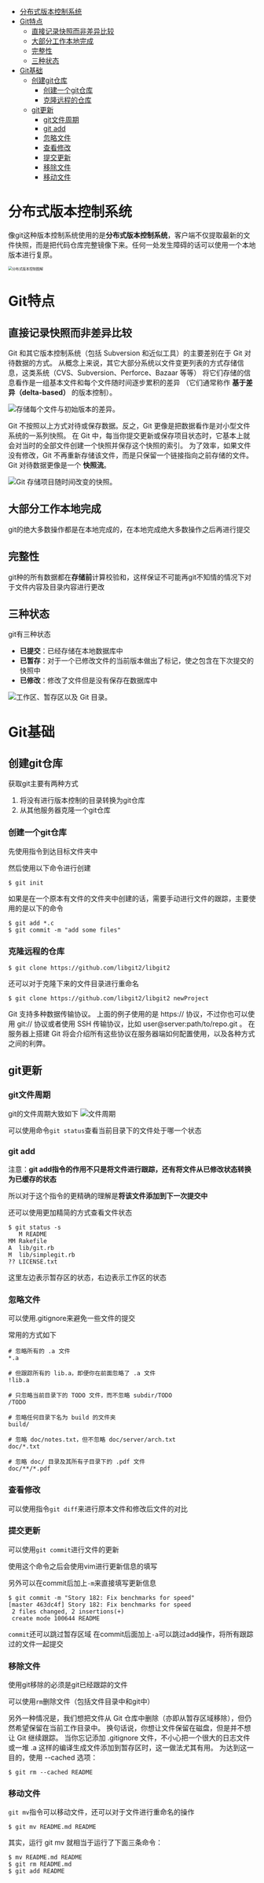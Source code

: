 
- [分布式版本控制系统](#分布式版本控制系统)
- [Git特点](#git特点)
  - [直接记录快照而非差异比较](#直接记录快照而非差异比较)
  - [大部分工作本地完成](#大部分工作本地完成)
  - [完整性](#完整性)
  - [三种状态](#三种状态)
- [Git基础](#git基础)
  - [创建git仓库](#创建git仓库)
    - [创建一个git仓库](#创建一个git仓库)
    - [克隆远程的仓库](#克隆远程的仓库)
  - [git更新](#git更新)
    - [git文件周期](#git文件周期)
    - [git add](#git-add)
    - [忽略文件](#忽略文件)
    - [查看修改](#查看修改)
    - [提交更新](#提交更新)
    - [移除文件](#移除文件)
    - [移动文件](#移动文件)

# 分布式版本控制系统

像git这种版本控制系统使用的是**分布式版本控制系统**，客户端不仅提取最新的文件快照，而是把代码仓库完整镜像下来。任何一处发生障碍的话可以使用一个本地版本进行复原。

<img src="https://git-scm.com/book/en/v2/images/distributed.png" alt="分布式版本控制图解" style="zoom: 50%;" />

# Git特点

## 直接记录快照而非差异比较
Git 和其它版本控制系统（包括 Subversion 和近似工具）的主要差别在于 Git 对待数据的方式。 从概念上来说，其它大部分系统以文件变更列表的方式存储信息，这类系统（CVS、Subversion、Perforce、Bazaar 等等） 将它们存储的信息看作是一组基本文件和每个文件随时间逐步累积的差异 （它们通常称作 **基于差异（delta-based）** 的版本控制）。

![存储每个文件与初始版本的差异。](https://git-scm.com/book/en/v2/images/deltas.png)



Git 不按照以上方式对待或保存数据。反之，Git 更像是把数据看作是对小型文件系统的一系列快照。 在 Git 中，每当你提交更新或保存项目状态时，它基本上就会对当时的全部文件创建一个快照并保存这个快照的索引。 为了效率，如果文件没有修改，Git 不再重新存储该文件，而是只保留一个链接指向之前存储的文件。 Git 对待数据更像是一个 **快照流**。

![Git 存储项目随时间改变的快照。](https://git-scm.com/book/en/v2/images/snapshots.png)

## 大部分工作本地完成

git的绝大多数操作都是在本地完成的，在本地完成绝大多数操作之后再进行提交

## 完整性

git种的所有数据都在**存储前**计算校验和，这样保证不可能再git不知情的情况下对于文件内容及目录内容进行更改

## 三种状态

git有三种状态

* **已提交**：已经存储在本地数据库中
* **已暂存**：对于一个已修改文件的当前版本做出了标记，使之包含在下次提交的快照中
* **已修改**：修改了文件但是没有保存在数据库中

![工作区、暂存区以及 Git 目录。](https://git-scm.com/book/en/v2/images/areas.png)

# Git基础
## 创建git仓库
获取git主要有两种方式

1. 将没有进行版本控制的目录转换为git仓库
2. 从其他服务器克隆一个git仓库

### 创建一个git仓库
先使用指令到达目标文件夹中

然后使用以下命令进行创建
```
$ git init
```
如果是在一个原本有文件的文件夹中创建的话，需要手动进行文件的跟踪，主要使用的是以下的命令
```
$ git add *.c
$ git commit -m "add some files"
```
### 克隆远程的仓库
```
$ git clone https://github.com/libgit2/libgit2
```
还可以对于克隆下来的文件目录进行重命名
```
$ git clone https://github.com/libgit2/libgit2 newProject
```
Git 支持多种数据传输协议。 上面的例子使用的是 https:// 协议，不过你也可以使用 git:// 协议或者使用 SSH 传输协议，比如 user@server:path/to/repo.git 。 在服务器上搭建 Git 将会介绍所有这些协议在服务器端如何配置使用，以及各种方式之间的利弊。

## git更新

### git文件周期
git的文件周期大致如下
![文件周期](https://git-scm.com/book/en/v2/images/lifecycle.png)

可以使用命令`git status`查看当前目录下的文件处于哪一个状态

### git add
注意：**git add指令的作用不只是将文件进行跟踪，还有将文件从已修改状态转换为已缓存的状态**

所以对于这个指令的更精确的理解是**将该文件添加到下一次提交中**

还可以使用更加精简的方式查看文件状态

```
$ git status -s
   M README
MM Rakefile
A  lib/git.rb
M  lib/simplegit.rb
?? LICENSE.txt
```
这里左边表示暂存区的状态，右边表示工作区的状态

### 忽略文件
可以使用.gitignore来避免一些文件的提交

常用的方式如下
```
# 忽略所有的 .a 文件
*.a

# 但跟踪所有的 lib.a，即便你在前面忽略了 .a 文件
!lib.a

# 只忽略当前目录下的 TODO 文件，而不忽略 subdir/TODO
/TODO

# 忽略任何目录下名为 build 的文件夹
build/

# 忽略 doc/notes.txt，但不忽略 doc/server/arch.txt
doc/*.txt

# 忽略 doc/ 目录及其所有子目录下的 .pdf 文件
doc/**/*.pdf
```
### 查看修改
可以使用指令`git diff`来进行原本文件和修改后文件的对比

### 提交更新
可以使用`git commit`进行文件的更新

使用这个命令之后会使用vim进行更新信息的填写

另外可以在commit后加上`-m`来直接填写更新信息
```
$ git commit -m "Story 182: Fix benchmarks for speed"
[master 463dc4f] Story 182: Fix benchmarks for speed
 2 files changed, 2 insertions(+)
 create mode 100644 README
 ```

`commit`还可以跳过暂存区域
在commit后面加上`-a`可以跳过add操作，将所有跟踪过的文件一起提交

### 移除文件
使用git移除的必须是git已经跟踪的文件

可以使用`rm`删除文件（包括文件目录中和git中）

另外一种情况是，我们想把文件从 Git 仓库中删除（亦即从暂存区域移除），但仍然希望保留在当前工作目录中。 换句话说，你想让文件保留在磁盘，但是并不想让 Git 继续跟踪。 当你忘记添加 .gitignore 文件，不小心把一个很大的日志文件或一堆 .a 这样的编译生成文件添加到暂存区时，这一做法尤其有用。 为达到这一目的，使用 --cached 选项：

```
$ git rm --cached README
```

### 移动文件
`git mv`指令可以移动文件，还可以对于文件进行重命名的操作

```
$ git mv README.md README
```

其实，运行 git mv 就相当于运行了下面三条命令：

```
$ mv README.md README
$ git rm README.md
$ git add README
```
